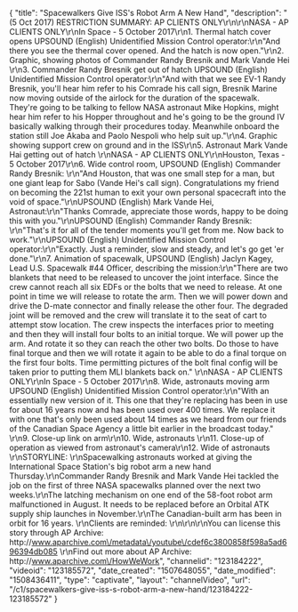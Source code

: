 {
    "title": "Spacewalkers Give ISS's Robot Arm A New Hand",
    "description": "(5 Oct 2017) RESTRICTION SUMMARY: AP CLIENTS ONLY\r\n\r\nNASA - AP CLIENTS ONLY\r\nIn Space - 5 October 2017\r\n1. Thermal hatch cover opens UPSOUND (English) Unidentified Mission Control operator:\r\n\"And there you see the thermal cover opened. And the hatch is now open.\"\r\n2. Graphic, showing photos of Commander Randy Bresnik and Mark Vande Hei \r\n3. Commander Randy Bresnik get out of hatch UPSOUND (English) Unidentified Mission Control operator:\r\n\"And with that we see EV-1 Randy Bresnik, you'll hear him refer to his Comrade his call sign, Bresnik Marine now moving outside of the airlock for the duration of the spacewalk. They're going to be talking to fellow NASA astronaut Mike Hopkins, might hear him refer to his Hopper throughout and he's going to be the ground IV basically walking through their procedures today. Meanwhile onboard the station still Joe Akaba and Paolo Nespoli who help suit up.\"\r\n4. Graphic showing support crew on ground and in the ISS\r\n5. Astronaut Mark Vande Hai getting out of hatch \r\nNASA - AP CLIENTS ONLY\r\nHouston, Texas -  5 October 2017\r\n6. Wide control room, UPSOUND (English) Commander Randy Bresnik: \r\n\"And Houston, that was one small step for a man, but one giant leap for Sabo (Vande Hei's call sign). Congratulations my friend on becoming the 221st human to exit your own personal spacecraft into the void of space.\"\r\nUPSOUND (English) Mark Vande Hei, Astronaut:\r\n\"Thanks Comrade, appreciate those words, happy to be doing this with you.\"\r\nUPSOUND (English) Commander Randy Bresnik: \r\n\"That's it for all of the tender moments you'll get from me. Now back to work.\"\r\nUPSOUND (English) Unidentified Mission Control operator:\r\n\"Exactly. Just a reminder, slow and steady, and let's go get 'er done.\"\r\n7. Animation of spacewalk, UPSOUND (English) Jaclyn Kagey, Lead U.S. Spacewalk #44 Officer, describing the mission:\r\n\"There are two blankets that need to be released to uncover the joint interface. Since the crew cannot reach all six EDFs or the bolts that we need to release. At one point in time we will release to rotate the arm. Then we will power down and drive the D-mate connector and finally release the other four.  The degraded joint will be removed and the crew will translate it to the seat of cart to attempt stow location. The crew inspects the interfaces prior to meeting and then they will install four bolts to an initial torque. We will power up the arm. And rotate it so they can reach the other two bolts. Do those to have final torque and then we will rotate it again to be able to do a final torque on the first four bolts. Time permitting pictures of the bolt final config will be taken prior to putting them MLI blankets back on.\" \r\nNASA - AP CLIENTS ONLY\r\nIn Space - 5 October 2017\r\n8. Wide, astronauts moving arm UPSOUND (English) Unidentified Mission Control operator:\r\n\"With an essentially new version of it. This one that they're replacing has been in use for about 16 years now and has been used over 400 times. We replace it with one that's only been used about 14 times as we heard from our friends of the Canadian Space Agency a little bit earlier in the broadcast today.\" \r\n9. Close-up link on arm\r\n10. Wide, astronauts \r\n11. Close-up of operation as viewed from astronaut's camera\r\n12. Wide of astronauts \r\nSTORYLINE: \r\nSpacewalking astronauts worked at giving the International Space Station's big robot arm a new hand Thursday.\r\nCommander Randy Bresnik and Mark Vande Hei tackled the job on the first of three NASA spacewalks planned over the next two weeks.\r\nThe latching mechanism on one end of the 58-foot robot arm malfunctioned in August. It needs to be replaced before an Orbital ATK supply ship launches in November.\r\nThe Canadian-built arm has been in orbit for 16 years. \r\nClients are reminded: \r\n\r\n\r\nYou can license this story through AP Archive: http:\/\/www.aparchive.com\/metadata\/youtube\/cdef6c3800858f598a5ad696394db085 \r\nFind out more about AP Archive: http:\/\/www.aparchive.com\/HowWeWork",
    "channelid": "123184222",
    "videoid": "123185572",
    "date_created": "1507648055",
    "date_modified": "1508436411",
    "type": "captivate",
    "layout": "channelVideo",
    "url": "\/c1\/spacewalkers-give-iss-s-robot-arm-a-new-hand\/123184222-123185572"
}
